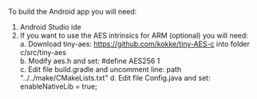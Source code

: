 To build the Android app you will need:  
1. Android Studio ide  
2. If you want to use the AES intrinsics for ARM (optional) you will need:  
   a. Download tiny-aes: https://github.com/kokke/tiny-AES-c into folder c/src/tiny-aes  
   b. Modify aes.h and set: #define AES256 1  
   c. Edit file build.gradle and uncomment line: path "../../make/CMakeLists.txt"
   d. Edit file Config.java and set: enableNativeLib = true;